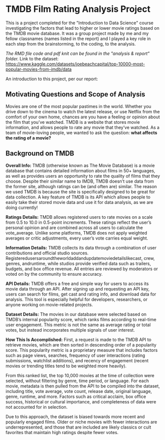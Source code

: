 # TMDB Film Rating Analysis Project

This is a project completed for the "Introduction to Data Science" course investigating the factors that lead to higher or lower movie ratings based on the TMDB movie database. It was a group project made by me and my fellow classnames (names listed in the report) and I played a key role in each step from the brainstorming, to the coding, to the analysis.

*The RMD file code and pdf knit can be found in the "analysis & report" folder.*
Link to the dataset: https://www.kaggle.com/datasets/joebeachcapital/top-10000-most-popular-movies-from-imdb/data

An introduction to this project, per our report:

## Motivating Questions and Scope of Analysis
Movies are one of the most popular pastimes in the world. Whether you drive down to the cinema to watch the latest release, or use Netflix from the comfort of your own home, chances are you have a feeling or opinion about the film that you’ve watched. TMDB is a website that stores movie information, and allows people to rate any movie that they’ve watched. As a team of movie-loving people, we wanted to ask the question: **what affects the rating of a movie?**

## Background on TMDB

**Overall Info:** TMDB (otherwise known as The Movie Database) is a movie database that contains detailed information about films in 50+ languages, as well as provides users an opportunity to rate the quality of films that they choose. Despite their similar name to IMDB, TMDB doesn’t use data from the former site, although ratings can be (and often are) similar. The reason we used TMDB is because the site is specifically designed to be great for data collection. A key feature of TMDB is its API which allows people to easily take their stored movie data and use it for data analysis, as we are doing currently!

**Ratings Details:** TMDB allows registered users to rate movies on a scale from 0.5 to 10.0 in 0.5-point increments. These ratings reflect the user’s personal opinion and are combined across all users to calculate the vote_average. Unlike some platforms, TMDB does not apply weighted averages or critic adjustments, every user’s vote carries equal weight.

**Information Details:** TMDB collects its data through a combination of user contributions and official studio sources. Registeredusersaroundtheworldaddandupdatemoviedetailslikecast, crew, genres, andruntime, while studios provide verified data such as trailers, budgets, and box office revenue. All entries are reviewed by moderators or voted on by the community to ensure accuracy.

**API Details:** TMDB offers a free and simple way for users to access its movie data through an API. After signing up and requesting an API key, users can search for films, get cast and rating info, and download data for analysis. This tool is especially helpful for developers, researchers, or anyone working on movie-related projects.

**Dataset Details:** The movies in our database were selected based on TMDB’s internal popularity score, which ranks films according to real-time user engagement. This metric is not the same as average rating or total votes, but instead incorporates multiple signals of user interest.

**How This Is Accomplished:** First, a request is made to the TMDB API to retrieve movies, which are then sorted in descending order of a popularity score. This popularity metric is a proprietary measure that includes factors such as page views, searches, frequency of user interactions (rating submissions, watchlist additions), and recency of engagement (recent movies or trending titles tend to be weighted more heavily).

From this ranked list, the top 10,000 movies at the time of collection were selected, without filtering by genre, time period, or language. For each movie, metadata is then pulled from the API to be compiled into the dataset, including title, vote average, vote count, release date, original language, genre, runtime, and more. Factors such as critical acclaim, box office success, historical or cultural importance, and completeness of data were not accounted for in selection.

Due to this approach, the dataset is biased towards more recent and popularly engaged films. Older or niche movies with fewer interactions are underrepresented, and those that are included are likely classics or cult favorites that maintain high ratings despite fewer votes.
